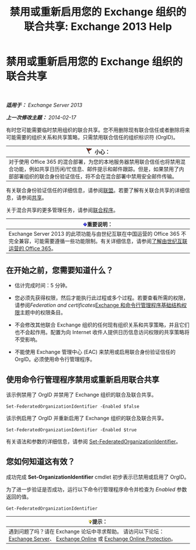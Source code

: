 ﻿---
title: '禁用或重新启用您的 Exchange 组织的联合共享: Exchange 2013 Help'
TOCTitle: 禁用或重新启用您的 Exchange 组织的联合共享
ms:assetid: d36490d8-0268-47b9-a6d4-e56427f1b02e
ms:mtpsurl: https://technet.microsoft.com/zh-cn/library/JJ657497(v=EXCHG.150)
ms:contentKeyID: 50491611
ms.date: 01/11/2018
mtps_version: v=EXCHG.150
ms.translationtype: HT
---

# 禁用或重新启用您的 Exchange 组织的联合共享

 

_**适用于：** Exchange Server 2013_

_**上一次修改主题：** 2014-02-17_

有时您可能需要临时禁用组织的联合共享。您不用删除现有联合信任或者删除将来可能需要的组织关系和共享策略，只需禁用联合信任的组织标识符 (OrgID)。

<table>
<thead>
<tr class="header">
<th><img src="images/Dd876845.Caution(EXCHG.150).gif" title="小心" alt="小心" />小心：</th>
</tr>
</thead>
<tbody>
<tr class="odd">
<td>对于使用 Office 365 的混合部署，为您的本地服务器禁用联合信任也将禁用混合功能，例如共享日历闲/忙信息、邮件提示和邮件跟踪。但是，如果禁用了内部部署组织的联合身份验证信任，将不会在混合部署中禁用安全邮件传输。</td>
</tr>
</tbody>
</table>


有关联合身份验证信任的详细信息，请参阅[联盟](federation-exchange-2013-help.md)。若要了解有关联合共享的详细信息，请参阅[共享](sharing-exchange-2013-help.md)。

关于混合共享的更多管理任务，请参阅[联合程序](federation-procedures-exchange-2013-help.md)。

<table>
<thead>
<tr class="header">
<th><img src="images/Bb124558.important(EXCHG.150).gif" title="重要说明" alt="重要说明" />重要说明：</th>
</tr>
</thead>
<tbody>
<tr class="odd">
<td>Exchange Server 2013 的此项功能与由世纪互联在中国运营的 Office 365 不完全兼容，可能需要遵循一些功能限制。有关详细信息，请参阅<a href="https://go.microsoft.com/fwlink/?linkid=313640">了解由世纪互联运营的 Office 365</a>。</td>
</tr>
</tbody>
</table>


## 在开始之前，您需要知道什么？

  - 估计完成时间：5 分钟。

  - 您必须先获得权限，然后才能执行此过程或多个过程。若要查看所需的权限，请参阅*Federation and certificates*[Exchange 和命令行管理程序基础结构权限](exchange-and-shell-infrastructure-permissions-exchange-2013-help.md)主题中的权限条目。

  - 不会修改其他联合 Exchange 组织的任何现有组织关系和共享策略，并且它们也不会起作用。配置为向 Internet 收件人提供日历信息访问权限的共享策略将不受影响。

  - 不能使用 Exchange 管理中心 (EAC) 来禁用或启用联合身份验证信任的 OrgID。必须使用命令行管理程序。

## 使用命令行管理程序禁用或重新启用联合共享

该示例禁用了 OrgID 并禁用了 Exchange 组织的联合及联合共享。

    Set-FederatedOrganizationIdentifier -Enabled $false

该示例启用了 OrgID 并重新启用了 Exchange 组织的联合及联合共享。

    Set-FederatedOrganizationIdentifier -Enabled $true

有关语法和参数的详细信息，请参阅 [Set-FederatedOrganizationIdentifier](https://technet.microsoft.com/zh-cn/library/dd351037\(v=exchg.150\))。

## 您如何知道这有效？

成功完成 **Set-OrganizationIdentifier** cmdlet 初步表示已禁用或启用了 OrgID。

为了进一步验证是否成功，运行以下命令行管理程序命令并检查为 *Enabled* 参数返回的值。

    Get-FederatedOrganizationIdentifier

<table>
<thead>
<tr class="header">
<th><img src="images/Bb124558.tip(EXCHG.150).gif" title="提示" alt="提示" />提示：</th>
</tr>
</thead>
<tbody>
<tr class="odd">
<td>遇到问题了吗？请在 Exchange 论坛中寻求帮助。 请访问以下论坛：<a href="https://go.microsoft.com/fwlink/p/?linkid=60612">Exchange Server</a>、 <a href="https://go.microsoft.com/fwlink/p/?linkid=267542">Exchange Online</a> 或 <a href="https://go.microsoft.com/fwlink/p/?linkid=285351">Exchange Online Protection</a>。</td>
</tr>
</tbody>
</table>

